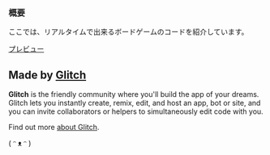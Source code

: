 ### 概要  
ここでは、リアルタイムで出来るボードゲームのコードを紹介しています。

[プレビュー](https://treasure-steadfast-pudding.glitch.me/)


## Made by [Glitch](https://glitch.com/)

**Glitch** is the friendly community where you'll build the app of your dreams. Glitch lets you instantly create, remix, edit, and host an app, bot or site, and you can invite collaborators or helpers to simultaneously edit code with you.

Find out more [about Glitch](https://glitch.com/about).

( ᵔ ᴥ ᵔ )
